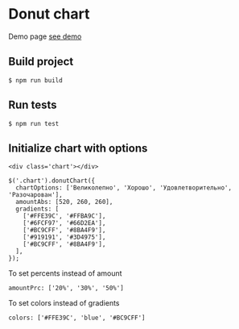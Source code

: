 # Donut chart


Demo page <a href="https://xenialugovaya.github.io/Donut-Chart/dist/">see demo</a>

<h2>Build project</h2>
<pre>
<code>$ npm run build</code>
</pre>

<h2>Run tests</h2>
<pre>
<code>$ npm run test</code>
</pre>

<h2>Initialize chart with options</h2>
<pre>
<code>&lt;div class='chart'&gt;&lt;/div&gt;</code>
</pre>

<pre>
<code>$('.chart').donutChart({
  chartOptions: ['Великолепно', 'Хорошо', 'Удовлетворительно', 'Разочарован'],
  amountAbs: [520, 260, 260],
  gradients: [
    ['#FFE39C', '#FFBA9C'],
    ['#6FCF97', '#66D2EA'],
    ['#BC9CFF', '#8BA4F9'],
    ['#919191', '#3D4975'],
    ['#BC9CFF', '#8BA4F9'],
  ],
});</code>
</pre>
<p>To set percents instead of amount</p>
<pre>
<code>amountPrc: ['20%', '30%', '50%']</code>
</pre>
<p>To set colors instead of gradients</p>
<pre>
<code>colors: ['#FFE39C', 'blue', '#BC9CFF']</code>
</pre>